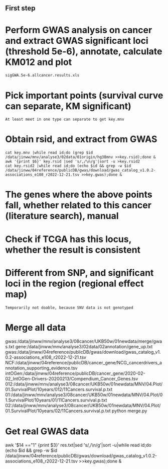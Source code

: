 ## First step
# Perform GWAS analysis on cancer and extract GWAS significant loci (threshold 5e-6), annotate, calculate KM012 and plot
    sigGWA.5e-6.allcancer.results.xls
# Pick important points (survival curve can separate, KM significant)
    At least meet in one type can separate to get key.mnv
# Obtain rsid, and extract from GWAS
    cat key.mnv |while read id;do (grep $id /data/jinww/mnv/analyse3/02data/01origin/hg38mnv >>key.rsid);done &
    awk '{print $6}' key.rsid |sed 's/,/\n/g'|sort -u >key.rsid2
    cat key.rsid2 |while read id;do (echo $id && grep -w $id /data/jinww/04reference/publicDB/gwas/download/gwas_catalog_v1.0.2-associations_e108_r2022-12-21.tsv >>key.gwas);done &
# The genes where the above points fall, whether related to this cancer (literature search), manual
    
# Check if TCGA has this locus, whether the result is consistent

# Different from SNP, and significant loci in the region (regional effect map) 
    Temporarily not doable, because SNV data is not genotyped


# Merge all data
gwas:/data/jinww/mnv/analyse3/08cancer/UKB50w/01newdata/merge/gwas.txt
gene:/data/jinww/mnv/analyse3/02data/02annotation/gene_up.txt
gwas:/data/jinww/04reference/publicDB/gwas/download/gwas_catalog_v1.0.2-associations_e108_r2022-12-21.tsv
NCF:/data/jinww/04reference/publicDB/cancer_gene/NCG_cancerdrivers_annotation_supporting_evidence.tsv
intOGen:/data/jinww/04reference/publicDB/cancer_gene/2020-02-02_IntOGen-Drivers-20200213/Compendium_Cancer_Genes.tsv
012:/data/jinww/mnv/analyse3/08cancer/UKB50w/01newdata/MNV/04.Plot/01.SurvivalPlot/10years/012/11Cancers.survival.p.txt
01:/data/jinww/mnv/analyse3/08cancer/UKB50w/01newdata/MNV/04.Plot/01.SurvivalPlot/10years/01/11Cancers.survival.p.txt
02:/data/jinww/mnv/analyse3/08cancer/UKB50w/01newdata/MNV/04.Plot/01.SurvivalPlot/10years/02/11Cancers.survival.p.txt
python merge.py
# Get real GWAS data
awk '$14 =="1" {print $3}' res.txt|sed 's/,/\n/g'|sort -u|while read id;do (echo $id && grep -w $id /data/jinww/04reference/publicDB/gwas/download/gwas_catalog_v1.0.2-associations_e108_r2022-12-21.tsv >>key.gwas);done &